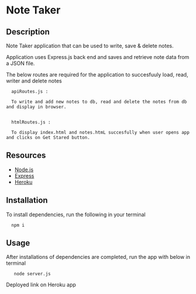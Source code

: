 # Note Taker

## Description
Note Taker application that can be used to write, save & delete notes. 

Application uses Express.js back end and saves and retrieve note data from a JSON file.

The below routes are required for the application to succesfuuly load, read, writer and delete notes

      apiRoutes.js : 
      
      To write and add new notes to db, read and delete the notes from db and display in browser.


      htmlRoutes.js :
      
      To display index.html and notes.htmL succesfully when user opens app and clicks on Get Stared button.

## Resources

* [Node.js](https://nodejs.org/)
* [Express](https://expressjs.com/)
* [Heroku](https://heroku.com)

## Installation

To install dependencies, run the following in your terminal

      npm i 

 ## Usage

After installations of dependencies are completed, run the app with below in terminal

       node server.js
 
 
Deployed link on Heroku app 
